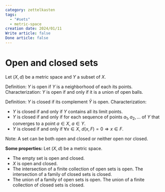 ```yaml
---
category: zettelkasten
tags:
  - "#sets"
  - metric-space
creation date: 2024/01/11
Write article: false
Done article: false
---
```

# Open and closed sets

Let $(X, d)$ be a metric space and $Y$ a subset of $X$.

Definition: $Y$ is open if $Y$ is a neighborhood of each its points.
Characterization: $Y$ is open if and only if it is a union of open balls.

Definition: $Y$ is closed if its complement $\bar{Y}$ is open.
Characterization: 
- $Y$ is closed if and only if $Y$ contains all its limit points.
- $Y$ is closed if and only if for each sequence of points $a_1, a_2, \dots$ of $Y$ that converges to a point $a \in X$, $a \in Y$.
- $Y$ is closed if and only if $\forall x \in X$, $d(x, F) = 0 \Rightarrow x \in F$. 

Note: A set can be both open and closed or neither open nor closed.

**Some properties:** Let $(X, d)$ be a metric space.
- The empty set is open and closed.
- $X$ is open and closed.
- The intersection of a finite collection of open sets is open. The intersection of a family of closed sets is closed.
- The union of a family of open sets is open. The union of a finite collection of closed sets is closed.